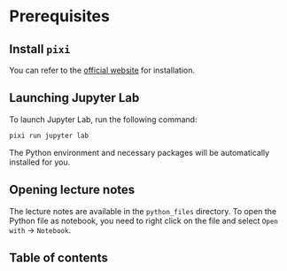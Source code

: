# Prerequisites

## Install `pixi`

You can refer to the [official website](https://pixi.sh/latest/#installation) for
installation.

## Launching Jupyter Lab

To launch Jupyter Lab, run the following command:

```bash
pixi run jupyter lab
```

The Python environment and necessary packages will be automatically installed for you.

## Opening lecture notes

The lecture notes are available in the `python_files` directory. To open the Python
file as notebook, you need to right click on the file and select
`Open with` -> `Notebook`.

## Table of contents

```{tableofcontents}
```
